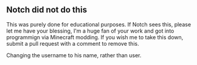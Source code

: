 ## Notch did not do this


This was purely done for educational purposes. If Notch sees this, please let me have your blessing, I'm a huge fan of your work and got into programmign via Minecraft modding. If you wish me to take this down, submit a pull request with a comment to remove this.

Changing the username to his name, rather than user.
